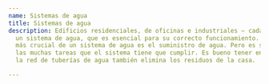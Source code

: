 ```yaml
---
name: Sistemas de agua
title: Sistemas de agua
description: Edificios residenciales, de oficinas e industriales – cada uno utiliza
  un sistema de agua, que es esencial para su correcto funcionamiento. El elemento
  más crucial de un sistema de agua es el suministro de agua. Pero es sólo una de
  las muchas tareas que el sistema tiene que cumplir. Es bueno tener en cuenta que
  la red de tuberías de agua también elimina los residuos de la casa.

---
```

